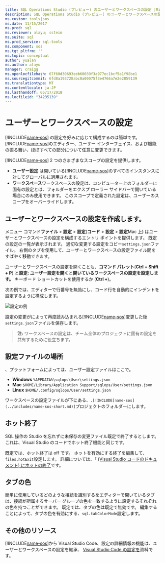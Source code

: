 ```yaml
---
title: SQL Operations Studio (プレビュー) のユーザーとワークスペースの設定 |Microsoft ドキュメント
description: SQL Operations Studio (プレビュー) のユーザーとワークスペースの設定を変更する方法。
ms.custom: tools|sos
ms.date: 11/15/2017
ms.prod: sql
ms.reviewer: alayu; sstein
ms.suite: sql
ms.prod_service: sql-tools
ms.component: sos
ms.tgt_pltfrm: ''
ms.topic: conceptual
author: yualan
ms.author: alayu
manager: craigg
ms.openlocfilehash: 67f60d30693eeb60030f3a977ec1bcf5a1f98be1
ms.sourcegitcommit: 6fd8a193728abc0a00075f3e4766a7e2e2859139
ms.translationtype: MT
ms.contentlocale: ja-JP
ms.lasthandoff: 05/17/2018
ms.locfileid: "34235139"
---
```

# <a name="user-and-workspace-settings"></a>ユーザーとワークスペースの設定

[!INCLUDE[name-sos](../includes/name-sos-short.md)] の設定を好みに応じて構成するのは簡単です。 [!INCLUDE[name-sos](../includes/name-sos-short.md)]のエディター、ユーザー インターフェイス、および機能の振る舞い、ほぼすべての部分について任意に変更できます。

[!INCLUDE[name-sos](../includes/name-sos-short.md)] 2 つのさまざまなスコープの設定を提供します。

* **ユーザー設定** は開いている[!INCLUDE[name-sos](../includes/name-sos-short.md)]のすべてのインスタンスに対してグローバルに適用されます。
* **ワークスペース**ワークスペースの設定は、コンピューター上のフォルダーに固有の設定とは、フォルダーをエクスプ ローラー サイドバーで開いている場合にのみ使用できます。 このスコープで定義された設定は、ユーザーのスコープをオーバーライドします。

## <a name="creating-user-and-workspace-settings"></a>ユーザーとワークスペースの設定を作成します。

メニュー コマンド**ファイル** > **設定** > **設定**(**コード** >  **設定** > **設定**Mac 上) はユーザーとワークスペースの設定を構成するエントリ ポイントを提供します。 既定の設定の一覧が表示されます。 適切な変更する設定をコピー`settings.json`ファイル。 右側のタブを使用して、ユーザーとワークスペースの設定ファイル間をすばやく移動できます。

ユーザーとワークスペースの設定を開くことも、**コマンド パレット**(**Ctrl + Shift + P**) と**設定: ユーザー設定を開く**と**開いているワークスペースの設定を設定します。** キーボード ショートカットを使用するか (**Ctrl +**)。

次の例では、エディターで行番号を無効にし、コード行を自動的にインデントを設定するように構成します。

![設定の例](media/settings/sample-settings.png)

設定の変更がによって再度読み込まれる[!INCLUDE[name-sos](../includes/name-sos-short.md)]変更した後`settings.json`ファイルを保存します。

>**注:** ワークスペースの設定は、チーム全体のプロジェクトに固有の設定を共有するために役立ちます。

## <a name="settings-file-locations"></a>設定ファイルの場所

、プラットフォームによっては、ユーザー設定ファイルはここで。

* **Windows** `%APPDATA%\sqlops\User\settings.json`
* **Mac** `$HOME/Library/Application Support/sqlops/User/settings.json`
* **Linux** `$HOME/.config/sqlops/User/settings.json`

ワークスペースの設定ファイルが下にある、`.[!INCLUDE[name-sos](../includes/name-sos-short.md)]`プロジェクトのフォルダーにします。

## <a name="hot-exit"></a>ホット終了

SQL 操作の Studio を忘れずに未保存の変更ファイル既定で終了するとします。 これは、Visual Studio のコードでホット終了機能と同じです。

既定では、ホット終了は off です。 ホットを有効にする終了を編集して、`files.hotExit`設定します。 詳細については、「 [(Visual Studio コードのドキュメント) にホットの終了](https://code.visualstudio.com/docs/editor/codebasics#_hot-exit)です。


## <a name="tab-color"></a>タブの色

簡単に使用しているどのような接続を識別するをエディターで開いているタブは、接続が所属するサーバー グループの色を一致するように設定するそれぞれの色を持つことができます。 既定では、タブの色は既定で無効です。 編集することによって、タブの色を有効にする、`sql.tabColorMode`設定します。

## <a name="additional-resources"></a>その他のリソース

[!INCLUDE[name-sos](../includes/name-sos-short.md)]から Visual Studio Code、設定の詳細情報の機能は、ユーザーとワークスペースの設定を継承、 [Visual Studio Code の設定を](https://code.visualstudio.com/docs/getstarted/settings)資料です。
